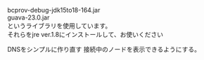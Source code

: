 bcprov-debug-jdk15to18-164.jar<br>
guava-23.0.jar<br>
というライブラリを使用しています。<br>
それらをjre ver.1.8にインストールして、お使いください

DNSをシンプルに作り直す
接続中のノードを表示できるようにする。

